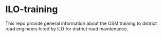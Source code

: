 # ILO-training
This repo provide general information about the OSM training to district road engineers hired by ILO for district road maintenance.
